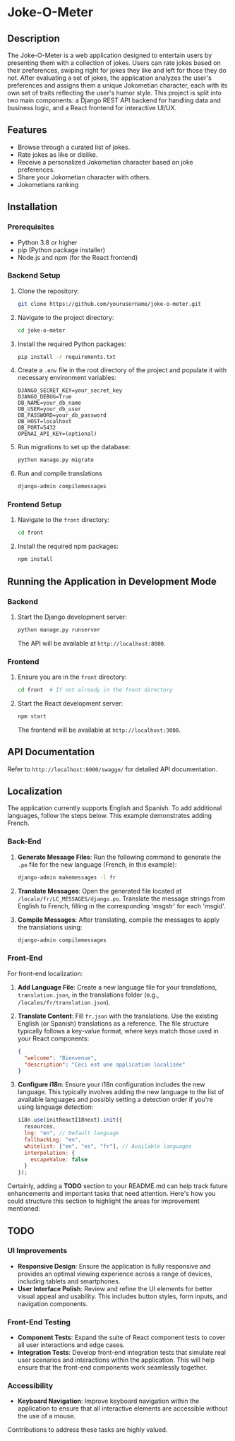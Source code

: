 
# Joke-O-Meter

## Description

The Joke-O-Meter is a web application designed to entertain users by presenting them with a collection of jokes. Users can rate jokes based on their preferences, swiping right for jokes they like and left for those they do not. After evaluating a set of jokes, the application analyzes the user's preferences and assigns them a unique Jokometian character, each with its own set of traits reflecting the user's humor style. This project is split into two main components: a Django REST API backend for handling data and business logic, and a React frontend for interactive UI/UX.

## Features

- Browse through a curated list of jokes.
- Rate jokes as like or dislike.
- Receive a personalized Jokometian character based on joke preferences.
- Share your Jokometian character with others.
- Jokometians ranking

## Installation

### Prerequisites

- Python 3.8 or higher
- pip (Python package installer)
- Node.js and npm (for the React frontend)

### Backend Setup

1. Clone the repository:
   ```sh
   git clone https://github.com/yourusername/joke-o-meter.git
   ```
2. Navigate to the project directory:
   ```sh
   cd joke-o-meter
   ```
3. Install the required Python packages:
   ```sh
   pip install -r requirements.txt
   ```
4. Create a `.env` file in the root directory of the project and populate it with necessary environment variables:
   ```plaintext
   DJANGO_SECRET_KEY=your_secret_key
   DJANGO_DEBUG=True
   DB_NAME=your_db_name
   DB_USER=your_db_user
   DB_PASSWORD=your_db_password
   DB_HOST=localhost
   DB_PORT=5432
   OPENAI_API_KEY=(optional)
   ```
5. Run migrations to set up the database:
   ```sh
   python manage.py migrate
   ```
6. Run and compile translations
   ```sh   
   django-admin compilemessages
   ```

### Frontend Setup

1. Navigate to the `front` directory:
   ```sh
   cd front
   ```
2. Install the required npm packages:
   ```sh
   npm install
   ```

## Running the Application in Development Mode

### Backend

1. Start the Django development server:
   ```sh
   python manage.py runserver
   ```
   The API will be available at `http://localhost:8000`.

### Frontend

1. Ensure you are in the `front` directory:
   ```sh
   cd front  # If not already in the front directory
   ```
2. Start the React development server:
   ```sh
   npm start
   ```
   The frontend will be available at `http://localhost:3000`.

## API Documentation

Refer to `http://localhost:8000/swagge/` for detailed API documentation.

## Localization

The application currently supports English and Spanish. To add additional languages, follow the steps below. This example demonstrates adding French.

### Back-End

1. **Generate Message Files**: Run the following command to generate the `.po` file for the new language (French, in this example):

   ```sh
   django-admin makemessages -l fr
   ```

2. **Translate Messages**: Open the generated file located at `/locale/fr/LC_MESSAGES/django.po`. Translate the message strings from English to French, filling in the corresponding 'msgstr' for each 'msgid'.

3. **Compile Messages**: After translating, compile the messages to apply the translations using:

   ```sh
   django-admin compilemessages
   ```

### Front-End

For front-end localization:

1. **Add Language File**: Create a new language file for your translations,  `translation.json`, in the translations folder (e.g., `/locales/fr/translation.json`).

2. **Translate Content**: Fill `fr.json` with the translations. Use the existing English (or Spanish) translations as a reference. The file structure typically follows a key-value format, where keys match those used in your React components:

   ```json
   {
     "welcome": "Bienvenue",
     "description": "Ceci est une application localisée"
   }
   ```

3. **Configure i18n**: Ensure your i18n configuration includes the new language. This typically involves adding the new language to the list of available languages and possibly setting a detection order if you're using language detection:

   ```javascript
   i18n.use(initReactI18next).init({
     resources,
     lng: "en", // Default language
     fallbackLng: "en",
     whitelist: ["en", "es", "fr"], // Available languages
     interpolation: {
       escapeValue: false
     }
   });
   ```

Certainly, adding a **TODO** section to your README.md can help track future enhancements and important tasks that need attention. Here's how you could structure this section to highlight the areas for improvement mentioned:

## TODO

### UI Improvements

- **Responsive Design**: Ensure the application is fully responsive and provides an optimal viewing experience across a range of devices, including tablets and smartphones.
- **User Interface Polish**: Review and refine the UI elements for better visual appeal and usability. This includes button styles, form inputs, and navigation components.

### Front-End Testing

- **Component Tests**: Expand the suite of React component tests to cover all user interactions and edge cases.
- **Integration Tests**: Develop front-end integration tests that simulate real user scenarios and interactions within the application. This will help ensure that the front-end components work seamlessly together.

### Accessibility

- **Keyboard Navigation**: Improve keyboard navigation within the application to ensure that all interactive elements are accessible without the use of a mouse.

Contributions to address these tasks are highly valued.